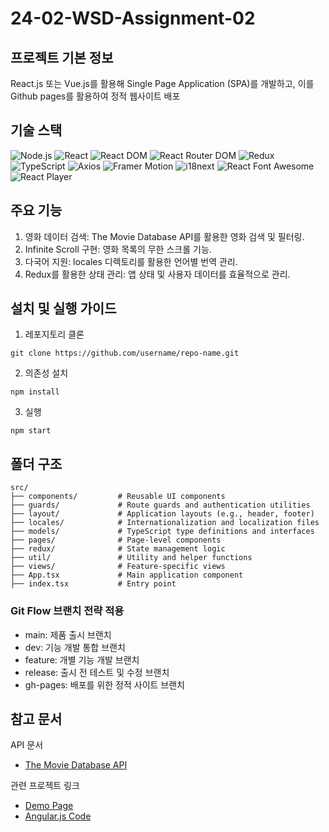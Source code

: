 # 24-02-WSD-Assignment-02
## 프로젝트 기본 정보
React.js 또는 Vue.js를 활용해 Single Page Application (SPA)를 개발하고, 이를 Github pages를 활용하여 정적 웹사이트 배포


## 기술 스택
![Node.js](https://img.shields.io/badge/Node.js-%23339933.svg?style=for-the-badge&logo=node.js&logoColor=white)
![React](https://img.shields.io/badge/react-v18.3.1-blue?style=for-the-badge&logo=react)
![React DOM](https://img.shields.io/badge/react--dom-v18.3.1-blue?style=for-the-badge&logo=react)
![React Router DOM](https://img.shields.io/badge/react--router--dom-v6.27.0-red?style=for-the-badge&logo=react-router)
![Redux](https://img.shields.io/badge/redux-v5.0.1-purple?style=for-the-badge&logo=redux)
![TypeScript](https://img.shields.io/badge/typescript-v4.9.5-blue?style=for-the-badge&logo=typescript)
![Axios](https://img.shields.io/badge/axios-v1.7.7-lightgrey?style=for-the-badge&logo=axios)
![Framer Motion](https://img.shields.io/badge/framer--motion-v11.11.17-pink?style=for-the-badge&logo=framer)
![i18next](https://img.shields.io/badge/i18next-v23.16.8-orange?style=for-the-badge&logo=i18next)
![React Font Awesome](https://img.shields.io/badge/react--fontawesome-v0.2.2-blue?style=for-the-badge&logo=font-awesome)
![React Player](https://img.shields.io/badge/react--player-v2.16.0-red?style=for-the-badge&logo=youtube)



## 주요 기능
1. 영화 데이터 검색: The Movie Database API를 활용한 영화 검색 및 필터링.
2. Infinite Scroll 구현: 영화 목록의 무한 스크롤 기능.
3. 다국어 지원: locales 디렉토리를 활용한 언어별 번역 관리.
4. Redux를 활용한 상태 관리: 앱 상태 및 사용자 데이터를 효율적으로 관리.

## 설치 및 실행 가이드
1. 레포지토리 클론
~~~
git clone https://github.com/username/repo-name.git
~~~
2. 의존성 설치
~~~
npm install
~~~
3. 실행
~~~
npm start
~~~

## 폴더 구조
~~~
src/
├── components/         # Reusable UI components
├── guards/             # Route guards and authentication utilities
├── layout/             # Application layouts (e.g., header, footer)
├── locales/            # Internationalization and localization files
├── models/             # TypeScript type definitions and interfaces
├── pages/              # Page-level components
├── redux/              # State management logic
├── util/               # Utility and helper functions
├── views/              # Feature-specific views
├── App.tsx             # Main application component
├── index.tsx           # Entry point

~~~


### Git Flow 브랜치 전략 적용
- main: 제품 출시 브랜치
- dev: 기능 개발 통합 브랜치
- feature: 개별 기능 개발 브랜치
- release: 출시 전 테스트 및 수정 브랜치
- gh-pages: 배포를 위한 정적 사이트 브랜치

## 참고 문서
API 문서
- <a href="https://developer.themoviedb.org/docs/getting-started">The Movie Database API</a>

관련 프로젝트 링크
- <a href="http://clinic.jbnu.ac.kr:3000/24-02-WSD-Assignment-02-Demo/#/">Demo Page</a>
- <a href="https://github.com/JBNU-Teaching/24-02-WAS-assignment-02-angular">Angular.js Code</a>
